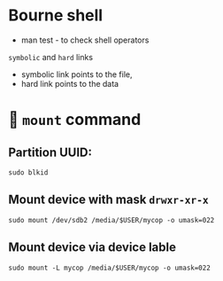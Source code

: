 # Bourne shell

- man test - to check shell operators

`symbolic` and `hard` links

- symbolic link points to the file,
- hard link points to the data

# :penguin: `mount` command

## Partition UUID:
`sudo blkid`

## Mount device with mask `drwxr-xr-x`
`sudo mount /dev/sdb2 /media/$USER/mycop -o umask=022`

## Mount device via device lable
`sudo mount -L mycop /media/$USER/mycop -o umask=022`

